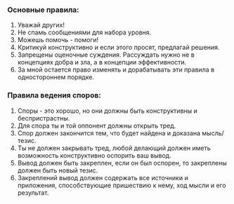 ### Основные правила:

1. Уважай других!
2. Не спамь сообщениями для набора уровня.
3. Можешь помочь - помоги!
4. Критикуй конструктивно и если этого просят, предлагай решения.
5. Запрещены оценочные суждения. Рассуждать нужно не в концепциях добра и зла, а в концепции эффективности.
6. За мной остается право изменять и дорабатывать эти правила в одностороннем порядке.



### Правила ведения споров:

1. Споры - это хорошо, но они должны быть конструктивны и беспристрастны.
2. Для спора ты и той оппонент должны открыть тред.
3. Спор должен закончится тем, что будет найдена и доказана мысль/тезис.
4. Ты не должен закрывать тред, любой делающий должен иметь возможность конструктивно оспорить ваш вывод.
5. Вывод должен быть закреплен, если он был оспорен, то закреплены должен быть новый тезис.
6. Закреплений вывод должен содержать все источники и приложения, способствующие пришествию к нему, ход мысли и его результат.
